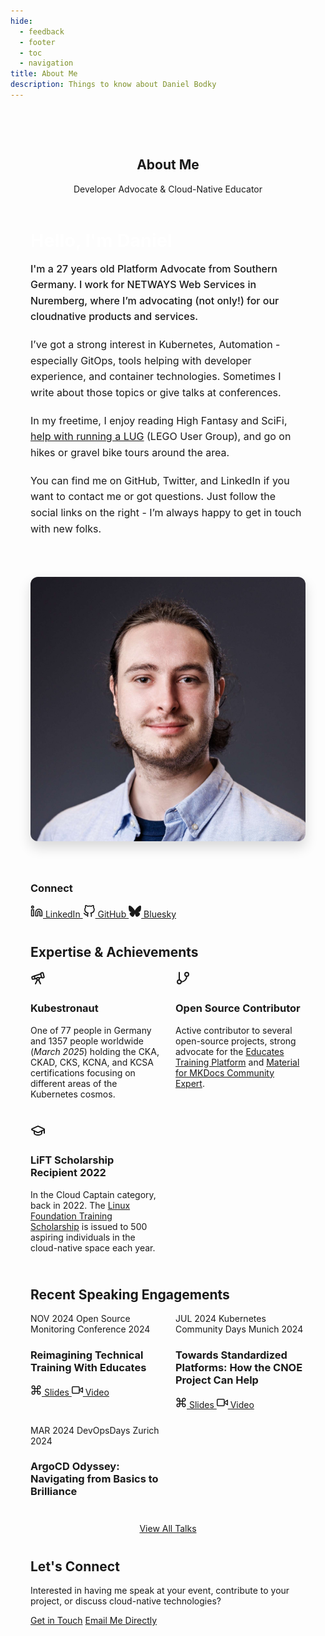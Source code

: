 ```yaml
---
hide:
  - feedback
  - footer
  - toc
  - navigation
title: About Me
description: Things to know about Daniel Bodky
---
```


<div class="about-container">
  <article class="content-card">
    <header class="content-card-header">
      <h1>About Me</h1>
      <p class="content-card-subtitle">Developer Advocate & Cloud-Native Educator</p>
    </header>
    <div class="about-layout">
      <div class="about-main">
        <section class="about-intro">
          <h2>Hello, I'm <span class="highlight">Daniel</span></h2>
          <p class="intro-lead">I'm a 27 years old Platform Advocate from Southern Germany. I work for NETWAYS Web Services in Nuremberg, where I’m advocating (not only!) for our cloudnative products and services.</p>
          <p>I’ve got a strong interest in Kubernetes, Automation - especially GitOps, tools helping with developer experience, and container technologies. Sometimes I write about those topics or give talks at conferences.</p>
          <p>In my freetime, I enjoy reading High Fantasy and SciFi, <a href="https://roguebricks.de" target="_blank">help with running a LUG</a> (LEGO User Group), and go on hikes or gravel bike tours around the area.</p>
          <p>You can find me on GitHub, Twitter, and LinkedIn if you want to contact me or got questions. Just follow the social links on the right - I’m always happy to get in touch with new folks.</p>
        </section>
      </div>
      <div class="about-sidebar">
        <div class="profile-image-container">
          <img src="/assets/images/daniel.jpg" alt="Profile photo" class="profile-image">
        </div>
        <div class="info-card">
          <h3>Connect</h3>
          <div class="social-links">
            <a href="https://linkedin.com/in/daniel-bodky" target="_blank" class="social-link">
              <svg xmlns="http://www.w3.org/2000/svg" width="20" height="20" viewBox="0 0 24 24" fill="none" stroke="currentColor" stroke-width="2" stroke-linecap="round" stroke-linejoin="round"><path d="M16 8a6 6 0 0 1 6 6v7h-4v-7a2 2 0 0 0-2-2 2 2 0 0 0-2 2v7h-4v-7a6 6 0 0 1 6-6z"></path><rect x="2" y="9" width="4" height="12"></rect><circle cx="4" cy="4" r="2"></circle></svg>
              LinkedIn
            </a>
            <a href="https://github.com/mocdaniel" target="_blank" class="social-link">
              <svg xmlns="http://www.w3.org/2000/svg" width="20" height="20" viewBox="0 0 24 24" fill="none" stroke="currentColor" stroke-width="2" stroke-linecap="round" stroke-linejoin="round"><path d="M9 19c-5 1.5-5-2.5-7-3m14 6v-3.87a3.37 3.37 0 0 0-.94-2.61c3.14-.35 6.44-1.54 6.44-7A5.44 5.44 0 0 0 20 4.77 5.07 5.07 0 0 0 19.91 1S18.73.65 16 2.48a13.38 13.38 0 0 0-7 0C6.27.65 5.09 1 5.09 1A5.07 5.07 0 0 0 5 4.77a5.44 5.44 0 0 0-1.5 3.78c0 5.42 3.3 6.61 6.44 7A3.37 3.37 0 0 0 9 18.13V22"></path></svg>
              GitHub
            </a>
            <a href="https://bsky.app/profile/dbodky.me" target="_blank" class="social-link">
              <svg role="img" viewBox="0 0 24 24" fill="currentColor" stroke="none" stroke-width="2" stroke-linecap="round" stroke-linejoin="round" width="20" height="20" xmlns="http://www.w3.org/2000/svg"><title>Bluesky</title><path d="M12 10.8c-1.087-2.114-4.046-6.053-6.798-7.995C2.566.944 1.561 1.266.902 1.565.139 1.908 0 3.08 0 3.768c0 .69.378 5.65.624 6.479.815 2.736 3.713 3.66 6.383 3.364.136-.02.275-.039.415-.056-.138.022-.276.04-.415.056-3.912.58-7.387 2.005-2.83 7.078 5.013 5.19 6.87-1.113 7.823-4.308.953 3.195 2.05 9.271 7.733 4.308 4.267-4.308 1.172-6.498-2.74-7.078a8.741 8.741 0 0 1-.415-.056c.14.017.279.036.415.056 2.67.297 5.568-.628 6.383-3.364.246-.828.624-5.79.624-6.478 0-.69-.139-1.861-.902-2.206-.659-.298-1.664-.62-4.3 1.24C16.046 4.748 13.087 8.687 12 10.8Z"/></svg>
              Bluesky
            </a>
          </div>
        </div>
      </div>
    </div>
    <section class="achievements-section">
      <h2>Expertise & Achievements</h2>
      <div class="achievements-grid">
        <div class="feature-card feature-card-horizontal">
          <div class="feature-card-icon">
            <svg xmlns="http://www.w3.org/2000/svg" width="24" height="24" viewBox="0 0 24 24" fill="none" stroke="currentColor" stroke-width="2" stroke-linecap="round" stroke-linejoin="round"><path d="m10.065 12.493-6.18 1.318a.934.934 0 0 1-1.108-.702l-.537-2.15a1.07 1.07 0 0 1 .691-1.265l13.504-4.44"/><path d="m13.56 11.747 4.332-.924"/><path d="m16 21-3.105-6.21"/><path d="M16.485 5.94a2 2 0 0 1 1.455-2.425l1.09-.272a1 1 0 0 1 1.212.727l1.515 6.06a1 1 0 0 1-.727 1.213l-1.09.272a2 2 0 0 1-2.425-1.455z"/><path d="m6.158 8.633 1.114 4.456"/><path d="m8 21 3.105-6.21"/><circle cx="12" cy="13" r="2"/></svg>
          </div>
          <h3 class="feature-card-title">Kubestronaut</h3>
          <div class="feature-content">
            <p>One of 77 people in Germany and 1357 people worldwide (<i>March 2025</i>) holding the <span style="color: var(--color-accent-primary)">CKA, CKAD, CKS, KCNA</span>, and <span style="color: var(--color-accent-primary)">KCSA</span> certifications focusing on different areas of the Kubernetes cosmos.</p>
          </div>
        </div>
        <div class="feature-card feature-card-horizontal">
          <div class="feature-card-icon">
            <svg xmlns="http://www.w3.org/2000/svg" width="24" height="24" viewBox="0 0 24 24" fill="none" stroke="currentColor" stroke-width="2" stroke-linecap="round" stroke-linejoin="round"><line x1="6" x2="6" y1="3" y2="15"/><circle cx="18" cy="6" r="3"/><circle cx="6" cy="18" r="3"/><path d="M18 9a9 9 0 0 1-9 9"/></svg>
          </div>
          <h3 class="feature-card-title">Open Source Contributor</h3>
          <div class="feature-content">
            <p>Active contributor to several open-source projects, strong advocate for the <a href="https://educates.dev" target="_blank">Educates Training Platform</a> and <a href="https://squidfunk.github.io/mkdocs-material/insiders/community-experts-program" target="_blank">Material for MKDocs Community Expert</a>.</p>
          </div>
        </div>
        <div class="feature-card feature-card-horizontal">
          <div class="feature-card-icon">
            <svg xmlns="http://www.w3.org/2000/svg" width="24" height="24" viewBox="0 0 24 24" fill="none" stroke="currentColor" stroke-width="2" stroke-linecap="round" stroke-linejoin="round"><path d="M21.42 10.922a1 1 0 0 0-.019-1.838L12.83 5.18a2 2 0 0 0-1.66 0L2.6 9.08a1 1 0 0 0 0 1.832l8.57 3.908a2 2 0 0 0 1.66 0z"/><path d="M22 10v6"/><path d="M6 12.5V16a6 3 0 0 0 12 0v-3.5"/></svg>
          </div>
          <h3 class="feature-card-title">LiFT Scholarship Recipient 2022</h3>
          <div class="feature-content">
            <p>In the <span style="color: var(--color-accent-primary)">Cloud Captain</span> category, back in 2022. The <a href="https://training.linuxfoundation.org/blog/500-promising-individuals-worldwide-receive-linux-foundation-it-training-certification-scholarships/" target="_blank">Linux Foundation Training Scholarship</a> is issued to 500 aspiring individuals in the cloud-native space each year.</p>
          </div>
        </div>
      </div>
    </section>
    <section class="talks-section">
      <h2>Recent Speaking Engagements</h2>
      <div class="talks-grid">
        <div class="feature-card">
          <div class="feature-card-header">
            <span class="feature-card-date">NOV 2024</span>
            <span class="feature-card-meta">Open Source Monitoring Conference 2024</span>
          </div>
          <h3 class="feature-card-title">Reimagining Technical Training With Educates</h3>
          <div class="feature-card-links">
            <a href="https://de.slideshare.net/slideshow/osmc-2024-ignite-reimagining-technical-training-with-educates-by-daniel-bodky_2024-pdf/273860581" class="feature-card-link">
              <svg xmlns="http://www.w3.org/2000/svg" width="18" height="18" viewBox="0 0 24 24" fill="none" stroke="currentColor" stroke-width="2" stroke-linecap="round" stroke-linejoin="round"><path d="M15 6v12a3 3 0 1 0 3-3H6a3 3 0 1 0 3 3V6a3 3 0 1 0-3 3h12a3 3 0 1 0-3-3"></path></svg>
              Slides
            </a>
            <a href="https://www.youtube.com/watch?v=n8BTGz1-P1c" class="feature-card-link">
              <svg xmlns="http://www.w3.org/2000/svg" width="18" height="18" viewBox="0 0 24 24" fill="none" stroke="currentColor" stroke-width="2" stroke-linecap="round" stroke-linejoin="round"><polygon points="23 7 16 12 23 17 23 7"></polygon><rect x="1" y="5" width="15" height="14" rx="2" ry="2"></rect></svg>
              Video
            </a>
          </div>
        </div>
        <div class="feature-card">
          <div class="feature-card-header">
            <span class="feature-card-date">JUL 2024</span>
            <span class="feature-card-meta">Kubernetes Community Days Munich 2024</span>
          </div>
          <h3 class="feature-card-title">Towards Standardized Platforms: How the CNOE Project Can Help</h3>
          <div class="feature-card-links">
            <a href="https://slides.dbodky.me/kcd-munich-2024/1" class="feature-card-link">
              <svg xmlns="http://www.w3.org/2000/svg" width="18" height="18" viewBox="0 0 24 24" fill="none" stroke="currentColor" stroke-width="2" stroke-linecap="round" stroke-linejoin="round"><path d="M15 6v12a3 3 0 1 0 3-3H6a3 3 0 1 0 3 3V6a3 3 0 1 0-3 3h12a3 3 0 1 0-3-3"></path></svg>
              Slides
            </a>
            <a href="https://www.youtube.com/watch?v=RRmtCI1qKkk&list=PL54A_DPe8WtBuSp7sqpxeuy_UoTTlKB1O&index=30&t=1s" class="feature-card-link">
              <svg xmlns="http://www.w3.org/2000/svg" width="18" height="18" viewBox="0 0 24 24" fill="none" stroke="currentColor" stroke-width="2" stroke-linecap="round" stroke-linejoin="round"><polygon points="23 7 16 12 23 17 23 7"></polygon><rect x="1" y="5" width="15" height="14" rx="2" ry="2"></rect></svg>
              Video
            </a>
          </div>
        </div>
        <div class="feature-card">
          <div class="feature-card-header">
            <span class="feature-card-date">MAR 2024</span>
            <span class="feature-card-meta">DevOpsDays Zurich 2024</span>
          </div>
          <h3 class="feature-card-title">ArgoCD Odyssey: Navigating from Basics to Brilliance</h3>
          <div class="feature-card-links">
          </div>
        </div>
      </div>
      <div class="view-more-talks">
        <a href="#" class="md-button md-button--primary">View All Talks</a>
      </div>
    </section>
    <section class="contact-section">
      <div class="contact-card">
        <h2>Let's Connect</h2>
        <p>Interested in having me speak at your event, contribute to your project, or discuss cloud-native technologies?</p>
        <div class="contact-actions">
          <a href="/" class="md-button md-button--primary">Get in Touch</a>
          <a href="mailto:contact@example.com" class="md-button md-button--secondary">Email Me Directly</a>
        </div>
      </div>
    </section>
  </article>
</div>

<style>
/* About Page Styles - Page-specific styles only */

/* Container */
.about-container {
  position: relative;
  z-index: 1;
  max-width: 1200px;
  margin: 0 auto;
  padding: 3rem 2rem 4rem;
}

/* Two-column Layout */
.about-layout {
  display: grid;
  grid-template-columns: 2fr 1fr;
  gap: 2.5rem;
  margin-bottom: 2.5rem;
}

.about-main {
  min-width: 0; /* Prevents overflow in grid */
}

.about-sidebar {
  display: flex;
  flex-direction: column;
  gap: 1.5rem;
}

/* Introduction */
.about-intro {
  margin-bottom: 1.5rem;
}

.about-intro h2 {
  font-size: 1.8rem;
  margin-top: 0;
  margin-bottom: 1rem;
  color: #ffffff;
}

.highlight {
  color: var(--color-accent-primary);
}

.intro-lead {
  font-size: 1.2rem;
  line-height: 1.6;
  color: var(--color-text-primary);
  margin-bottom: 1.2rem;
  font-weight: 500;
}

.about-intro p {
  font-size: 1rem;
  line-height: 1.6;
  color: var(--color-text-secondary);
  margin-bottom: 1.2rem;
}

.about-quote {
  margin: 1.5rem 0;
}

.about-quote blockquote {
  background-color: rgba(13, 17, 23, 0.5);
  border-left: 3px solid var(--color-accent-primary);
  padding: 1.2rem;
  margin: 0;
  border-radius: 0 8px 8px 0;
}

.about-quote blockquote p {
  font-size: 1rem;
  line-height: 1.6;
  font-style: italic;
  color: var(--color-text-primary);
  margin: 0;
}

/* Profile Image */
.profile-image-container {
  margin-bottom: 1rem;
}

.profile-image {
  width: 100%;
  border-radius: 12px;
  box-shadow: 0 10px 20px rgba(0, 0, 0, 0.15);
}

/* Featured Image */
.featured-image-section {
  margin-bottom: 2.5rem;
}

.featured-image {
  width: 100%;
  height: auto;
  border-radius: 10px;
  box-shadow: 0 10px 20px rgba(0, 0, 0, 0.15);
}

.image-caption {
  text-align: center;
  font-size: 0.85rem;
  color: var(--color-text-secondary);
  margin-top: 0.6rem;
  font-style: italic;
}

/* Achievements Section */
.achievements-section {
  margin-bottom: 2.5rem;
}

.achievements-grid {
  display: grid;
  grid-template-columns: repeat(3, 1fr);
  gap: 1.5rem;
}

/* Talks Section */
.talks-section {
  margin-bottom: 2.5rem;
}

.talks-grid {
  display: grid;
  grid-template-columns: repeat(3, 1fr);
  gap: 1.5rem;
}

.view-more-talks {
  text-align: center;
  margin-top: 1.5rem;
}

/* Contact Section */
.contact-section {
  margin-top: 2rem;
}

/* Responsive Adjustments */
@media (max-width: 992px) {
  .about-layout {
    grid-template-columns: 1fr;
  }
  
  .about-sidebar {
    display: grid;
    grid-template-columns: repeat(auto-fit, minmax(250px, 1fr));
  }
  
  .profile-image-container {
    grid-column: span 2;
  }
  
  .achievements-grid {
    grid-template-columns: repeat(2, 1fr);
  }
  
  .talks-grid {
    grid-template-columns: repeat(2, 1fr);
  }
}

@media (max-width: 768px) {
  .about-container {
    padding: 2rem 1.5rem 3rem;
  }
  
  .about-sidebar {
    grid-template-columns: 1fr;
  }
  
  .profile-image-container {
    grid-column: span 1;
  }
  
  .achievements-grid {
    grid-template-columns: 1fr;
  }
  
  .talks-grid {
    grid-template-columns: 1fr;
  }
}

@media (max-width: 576px) {
  .about-intro h2 {
    font-size: 1.6rem;
  }
  
  .intro-lead {
    font-size: 1.1rem;
  }
}
</style>
